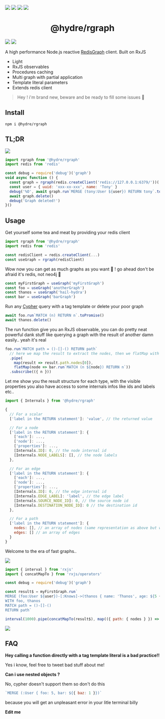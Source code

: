 ![][licence] [![][npm]][npmlink] [![][travis]][travislink] [![][npmdl]][npmlink]

<h1 align=center>@hydre/rgraph</h1>

[![][discord]][discordlink] [![][twitter]][twitterlink]

[licence]: https://img.shields.io/github/license/HydreIO/rgraph?style=for-the-badge
[npm]: https://img.shields.io/npm/v/@hydre/rgraph.svg?logo=npm&style=for-the-badge
[npmlink]: https://www.npmjs.com/package/@hydre/rgraph
[travis]: https://img.shields.io/travis/com/HydreIO/rgraph.svg?logo=travis&style=for-the-badge
[travislink]: https://travis-ci.com/HydreIO/rgraph
[twitter]: https://img.shields.io/badge/follow-us-blue.svg?logo=twitter&style=for-the-badge
[twitterlink]: https://twitter.com/hydreio
[discord]: https://img.shields.io/discord/398114799776694272.svg?logo=discord&style=for-the-badge
[discordlink]: https://discord.gg/bRSpRpD
[npmdl]: https://img.shields.io/npm/dw/@hydre/rgraph.svg?color=%239C27B0&style=for-the-badge

A high performance Node.js reactive [RedisGraph](https://github.com/RedisGraph/RedisGraph) client. Built on RxJS

- Light
- RxJS observables
- Procedures caching
- Multi graph with partial application
- Template literal parameters
- Extends redis client

> Hey ! i'm brand new, beware and be ready to fill some issues 📃

## Install

```
npm i @hydre/rgraph
```

## TL;DR

![](https://i.imgur.com/CHEHoWB.png)

```js
import rgraph from '@hydre/rgraph'
import redis from 'redis'

const debug = require('debug')('graph')
void async function () {
  const graph = rgraph(redis.createClient('redis://127.0.0.1:6379/'))('myGraph')
  const user = { uuid: 'xxx-xx-xxx', name: 'Tony' }
  debug('%O', await graph.run`MERGE (tony:User ${user}) RETURN tony`.toPromise())
  await graph.delete()
  debug('Graph deleted!')
}()
```

## Usage

Get yourself some tea and meat by providing your redis client

```js
import rgraph from '@hydre/rgraph'
import redis from 'redis'

const redisClient = redis.createClient(...)
const useGraph = rgraph(redisClient)
```

Wow now you can get as much graphs as you want 💃 !
go ahead don't be afraid it's redis, not neo4j 🦐

```js
const myFirstGraph = useGraph('myFirstGraph')
const foo = useGraph('anotherGraph')
const thanos = useGraph('hail-hydra')
const bar = useGraph('barGraph')
```

Run any [Cypher](https://neo4j.com/docs/cypher-manual/current/) query with a tag template or delete your poor graph
```js
await foo.run`MATCH (n) RETURN n`.toPromise()
await thanos.delete()
```

The run function give you an RxJS observable, you can do pretty neat powerful dank stuff
like querying a graph with the result of another damn easily.. yeah it's real

```js
foo.run`MATCH path = ()-[]-() RETURN path`
  // here we map the result to extract the nodes, then we flatMap with another query using the retrieved node
  .pipe(
    map(result => result.path.nodes[0]),
    flatMap(node => bar.run`MATCH (n ${node}) RETURN n`))
  .subscribe(({ n }))
```

Let me show you the result structure for each type, with the visible properties
you also have access to some internals infos like ids and labels etc..

```js
import { Internals } from '@hydre/rgraph'

{
  // For a scalar
  ['label in the RETURN statement']: 'value', // the returned value

  // For a node
  ['label in the RETURN statement']: {
    ['each']: ...,
    ['node']: ...,
    ['properties']: ...,
    [Internals.ID]: 0, // the node internal id
    [Internals.NODE_LABELS]: [], // the node labels
  },

  // For an edge
  ['label in the RETURN statement']: {
    ['each']: ...,
    ['node']: ...,
    ['properties']: ...,
    [Internals.ID]: 0, // the edge internal id
    [Internals.EDGE_LABEL]: 'label', // the edge label
    [Internals.SOURCE_NODE_ID]: 0, // the source node id
    [Internals.DESTINATION_NODE_ID]: 0 // the destination id
  },

  // For a path
  ['label in the RETURN statement']: {
    nodes: [], // an array of nodes (same representation as above but without the return label)
    edges: [] // an array of edges
  }
}
```

Welcome to the era of fast graphs..

![](https://forthebadge.com/images/badges/certified-snoop-lion.svg)

```js
import { interval } from 'rxjs'
import { concatMapTo } from 'rxjs/operators'

const debug = require('debug')('graph')

const result$ = myFirstGraph.run`
MERGE (foo:User ${user})-[:Knows]->(thanos { name: 'Thanos', age: ${5 + 5}, a: ${true}, b: ${922337203}, c: ${51.000000000016} })
WITH foo, thanos
MATCH path = ()-[]-()
RETURN path`

interval(1000).pipe(concatMapTo(result$), map(({ path: { nodes } }) => `Found ${nodes.length} nodes`)).subscribe(debug)
```
![](https://i.imgur.com/s2wfP9y.png)

## FAQ

**Hey calling a function directly with a tag template literal is a bad practice!!**

Yes i know, feel free to tweet bad stuff about me!

**Can i use nested objects ?**

No, cypher doesn't support them so don't do this
```js
`MERGE (:User { foo: 5, bar: ${{ baz: 1 }})`
```
because you will get an unpleasant error in your litle terminal billy

**Edit me**
